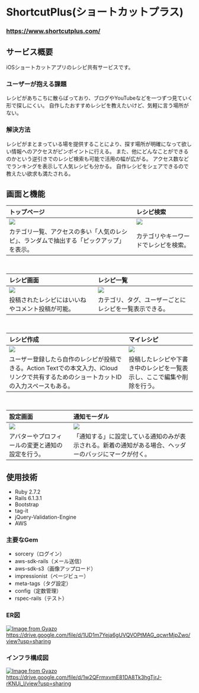 # ShortcutPlus(ショートカットプラス)

### **https://www.shortcutplus.com/**

## サービス概要

iOSショートカットアプリのレシピ共有サービスです。

### ユーザーが抱える課題

レシピがあちこちに散らばっており、ブログやYouTubeなどを一つずつ見ていく形で探しにくい。
自作したおすすめレシピを教えたいけど、気軽に言う場所がない。

### 解決方法

レシピがまとまっている場を提供することにより、探す場所が明確になって欲しい情報へのアクセスがピンポイントに行える。
また、他にどんなことができるのかという逆引きでのレシピ検索も可能で活用の幅が広がる。
アクセス数などでランキングを表示して人気レシピも分かる。
自作レシピをシェアできるので教えたい欲求も満たされる。

## 画面と機能

| トップページ | レシピ検索 |
| :------------------------------------------------------------------- | :------------------------------------------------------------------- |
|<img src="https://i.gyazo.com/828423fbcb3b5654535668f0880492af.png">|<img src="https://i.gyazo.com/afb9c00c5e902e9f9df2c788adc3bf0b.png">|
|カテゴリ一覧、アクセスの多い「人気のレシピ」、ランダムで抽出する「ピックアップ」を表示。|カテゴリやキーワードでレシピを検索。|
<br>

| レシピ画面 | レシピ一覧 |
| :------------------------------------------------------------------- | :------------------------------------------------------------------- |
|<img src="https://i.gyazo.com/294f15ebc5ca12354a29adb79a5f3a8b.png">|<img src="https://i.gyazo.com/e2605979380a0651d3e0fddf0a8ba475.png">|
|投稿されたレシピにはいいねやコメント投稿が可能。|カテゴリ、タグ、ユーザーごとにレシピを一覧表示できる。|
<br>

| レシピ作成 | マイレシピ |
| :------------------------------------------------------------------- | :------------------------------------------------------------------- |
|<img src="https://i.gyazo.com/14848f7c4b71cfe4457ed6ec11af28f9.png">|<img src="https://i.gyazo.com/888ddd469ee176e12b9dfc24b4921f65.png">|
|ユーザー登録したら自作のレシピが投稿できる。Action Textでの本文入力、iCloudリンクで共有するためのショートカットIDの入力スペースもある。|投稿したレシピや下書き中のレシピを一覧表示し、ここで編集や削除を行う。|
<br>

| 設定画面 | 通知モーダル |
| :------------------------------------------------------------------- | :------------------------------------------------------------------- |
|<img src="https://i.gyazo.com/af6ab1469c8086048f297ed66f1927ba.png">|<img src="https://i.gyazo.com/2b96d8535b5c3119fa4ed39f877b7ad2.png">|
|アバターやプロフィールの変更と通知の設定を行う。|「通知する」に設定している通知のみが表示される。新着の通知がある場合、ヘッダーのバッジにマークが付く。|

## 使用技術

- Ruby 2.7.2
- Rails 6.1.3.1
- Bootstrap
- tag-it
- jQuery-Validation-Engine
- AWS

### 主要なGem

- sorcery（ログイン）
- aws-sdk-rails（メール送信）
- aws-sdk-s3（画像アップロード）
- impressionist（ページビュー）
- meta-tags（タグ設定）
- config（定数管理）
- rspec-rails（テスト）

### ER図

[![Image from Gyazo](https://i.gyazo.com/e522136cbd0eb4c1d323207b5ca75ecd.png)](https://gyazo.com/e522136cbd0eb4c1d323207b5ca75ecd)
https://drive.google.com/file/d/1UD1m7Yeja6gUVQVOPtMAG_qcwrMjpZwo/view?usp=sharing

### インフラ構成図

[![Image from Gyazo](https://i.gyazo.com/769e4d8b52a3129cb02c6590e5d40f02.png)](https://gyazo.com/769e4d8b52a3129cb02c6590e5d40f02)
https://drive.google.com/file/d/1w2QFrmxvmE81DA8Tk3hgTjrJ-rKNUj_l/view?usp=sharing
